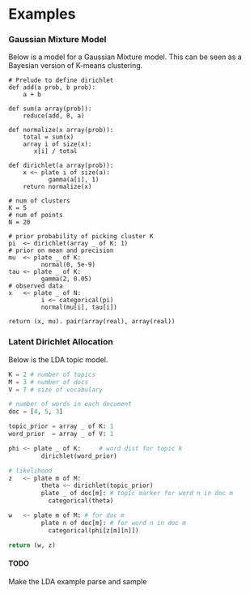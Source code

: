 # Examples

### Gaussian Mixture Model

Below is a model for a Gaussian Mixture model. This can be seen
as a Bayesian version of K-means clustering.

````hakaru
# Prelude to define dirichlet
def add(a prob, b prob):
    a + b

def sum(a array(prob)):
    reduce(add, 0, a)

def normalize(x array(prob)):
    total = sum(x)
    array i of size(x):
       x[i] / total

def dirichlet(a array(prob)):
    x <~ plate i of size(a):
           gamma(a[i], 1)
    return normalize(x)

# num of clusters
K = 5
# num of points
N = 20

# prior probability of picking cluster K
pi  <~ dirichlet(array _ of K: 1)
# prior on mean and precision
mu  <~ plate _ of K:
         normal(0, 5e-9)
tau <~ plate _ of K:
         gamma(2, 0.05)
# observed data
x   <~ plate _ of N:
         i <~ categorical(pi)
         normal(mu[i], tau[i])

return (x, mu). pair(array(real), array(real))
````

### Latent Dirichlet Allocation

Below is the LDA topic model.

````python
K = 2 # number of topics
M = 3 # number of docs
V = 7 # size of vocabulary

# number of words in each document
doc = [4, 5, 3]

topic_prior = array _ of K: 1
word_prior  = array _ of V: 1

phi <~ plate _ of K:     # word dist for topic k
         dirichlet(word_prior)

# likelihood
z   <~ plate m of M:
         theta <~ dirichlet(topic_prior)
         plate _ of doc[m]: # topic marker for word n in doc m
           categorical(theta)

w   <~ plate m of M: # for doc m
         plate n of doc[m]: # for word n in doc m
           categorical(phi[z[m][n]])

return (w, z)
````

<div class="panel panel-warning">
    <div class="panel-heading">
        <h4 class="panel-title">TODO</h4>
	</div>
	<div class="panel-body">
        Make the LDA example parse and sample
	</div>
</div>
